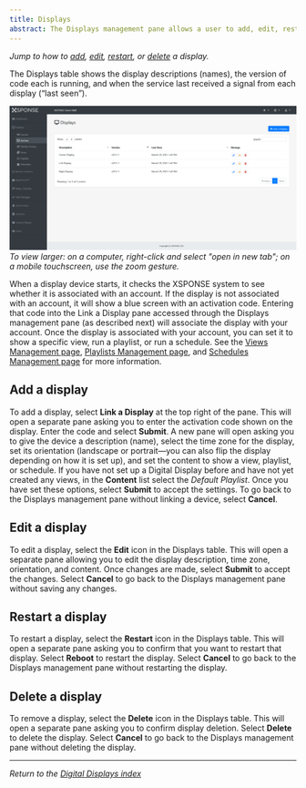 ```yaml
---
title: Displays
abstract: The Displays management pane allows a user to add, edit, restart, or delete an XSPONSE Digital Display device from the service. Selecting the Displays link and then the Devices link in the navigation pane will take you to the Displays management pane. 
---
```

*Jump to how to [add](displays-management.md#add-a-display), [edit](displays-management.md#edit-a-display), [restart](displays-management.md#restart-a-display), or [delete](displays-management.md#delete-a-display) a display.*

The Displays table shows the display descriptions (names), the version of code each is running, and when the service last received a signal from each display (“last seen”). 

![displays management pane](displays_management.png)
_To view larger: on a computer, right-click and select "open in new tab"; on a mobile touchscreen, use the zoom gesture._

When a display device starts, it checks the XSPONSE system to see whether it is associated with an account. If the display is not associated with an account, it will show a blue screen with an activation code. Entering that code into the Link a Display pane accessed through the Displays management pane (as described next) will associate the display with your account. Once the display is associated with your account, you can set it to show a specific view, run a playlist, or run a schedule. See the [Views Management page](views-management.md), [Playlists Management page](playlists-management.md), and [Schedules Management page](schedules-management.md) for more information.

## Add a display
To add a display, select **Link a Display** at the top right of the pane. This will open a separate pane asking you to enter the activation code shown on the display. Enter the code and select **Submit**. A new pane will open asking you to give the device a description (name), select the time zone for the display, set its orientation (landscape or portrait—you can also flip the display depending on how it is set up), and set the content to show a view, playlist, or schedule. If you have not set up a Digital Display before and have not yet created any views, in the **Content** list select the _Default Playlist_. Once you have set these options, select **Submit** to accept the settings. To go back to the Displays management pane without linking a device, select **Cancel**.
 
## Edit a display
To edit a display, select the **Edit** icon in the Displays table. This will open a separate pane allowing you to edit the display description, time zone, orientation, and content. Once changes are made, select **Submit** to accept the changes. Select **Cancel** to go back to the Displays management pane without saving any changes.

## Restart a display
To restart a display, select the **Restart** icon in the Displays table. This will open a separate pane asking you to confirm that you want to restart that display. Select **Reboot** to restart the display. Select **Cancel** to go back to the Displays management pane without restarting the display.

## Delete a display
To remove a display, select the **Delete** icon in the Displays table. This will open a separate pane asking you to confirm display deletion. Select **Delete** to delete the display. Select **Cancel** to go back to the Displays management pane without deleting the display.

___
*Return to the [Digital Displays index](index.md)*
